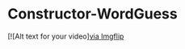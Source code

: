 # Constructor-WordGuess

[![Alt text for your video]<a href="https://imgflip.com/gif/3x5vii">via Imgflip</a>

